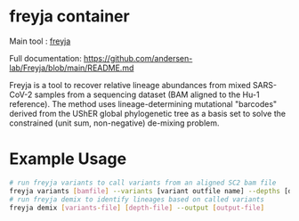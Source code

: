 # freyja container

Main tool : [freyja](https://github.com/andersen-lab/Freyja)

Full documentation: https://github.com/andersen-lab/Freyja/blob/main/README.md

Freyja is a tool to recover relative lineage abundances from mixed SARS-CoV-2 samples from a sequencing dataset (BAM aligned to the Hu-1 reference). The method uses lineage-determining mutational "barcodes" derived from the UShER global phylogenetic tree as a basis set to solve the constrained (unit sum, non-negative) de-mixing problem.

# Example Usage

```bash
# run freyja variants to call variants from an aligned SC2 bam file
freyja variants [bamfile] --variants [variant outfile name] --depths [depths outfile name] --ref [reference.fa]
# run freyja demix to identify lineages based on called variants
freyja demix [variants-file] [depth-file] --output [output-file]
```
